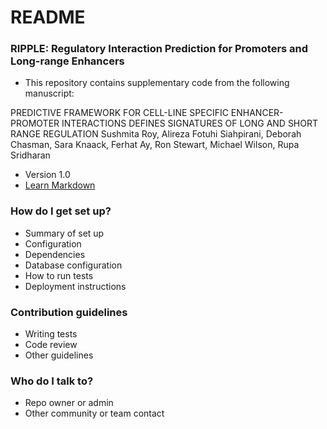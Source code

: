 # README #

### RIPPLE: Regulatory Interaction Prediction for Promoters and Long-range Enhancers ###

* This repository contains supplementary code from the following manuscript:

PREDICTIVE FRAMEWORK FOR CELL-LINE SPECIFIC ENHANCER-PROMOTER INTERACTIONS DEFINES SIGNATURES OF LONG AND SHORT RANGE REGULATION
Sushmita Roy, Alireza Fotuhi Siahpirani, Deborah Chasman, Sara Knaack, Ferhat Ay, Ron Stewart, Michael Wilson, Rupa Sridharan
 
* Version 1.0
* [Learn Markdown](https://bitbucket.org/tutorials/markdowndemo)

### How do I get set up? ###

* Summary of set up
* Configuration
* Dependencies
* Database configuration
* How to run tests
* Deployment instructions

### Contribution guidelines ###

* Writing tests
* Code review
* Other guidelines

### Who do I talk to? ###

* Repo owner or admin
* Other community or team contact
